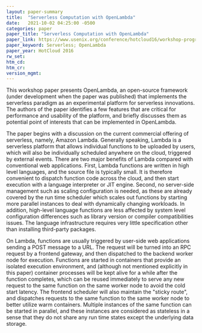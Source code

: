 ```yaml
---
layout: paper-summary
title:  "Serverless Computation with OpenLambda"
date:   2021-10-02 04:25:00 -0500
categories: paper
paper_title: "Serverless Computation with OpenLambda"
paper_link: https://www.usenix.org/conference/hotcloud16/workshop-program/presentation/hendrickson
paper_keyword: Serverless; OpenLambda
paper_year: HotCloud 2016
rw_set:
htm_cd:
htm_cr:
version_mgmt:
---
```


This workshop paper presents OpenLambda, an open-source framework (under development when the paper was published) 
that implements the serverless paradigm as an experimental platform for serverless innovations.
The authors of the paper identifies a few features that are critical for performance and usability of the platform, 
and briefly discusses them as potential point of interests that can be implemented in OpenLambda.

The paper begins with a discussion on the current commercial offering of serverless, namely, Amazon Lambda.
Generally speaking, Lambda is a serverless platform that allows individual functions to be uploaded by users, which
will also be individually scheduled anywhere on the cloud, triggered by external events. 
There are two major benefits of Lambda compared with conventional web applications. First, Lambda functions are 
written in high level languages, and the source file is typically small. It is therefore convenient to 
dispatch function code across the cloud, and then start execution with a language interpreter or JIT engine.
Second, no server-side management such as scaling configuration is needed, as these are already covered by the run 
time scheduler which scales out functions by starting more parallel instances to deal with dynamically changing 
workloads. In addition, high-level language functions are less affected by system level configuration differences 
such as library version or compiler compatibilities issues. The language infrastructure requires very little 
specification other than installing third-party packages. 

On Lambda, functions are usually triggered by user-side web applications sending a POST message to a URL.
The request will be turned into an RPC request by a frontend gateway, and then dispatched to the backend worker
node for execution. Functions are started in containers that provide an isolated execution environment, and 
(although not mentioned explicitly in this paper) container processes will be kept alive for a while after the function
completes, which can be reused immediately to serve any new request to the same function on the same worker node 
to avoid the cold start latency. 
The frontend scheduler will also maintain the "sticky route", and dispatches requests to the same function to the 
same worker node to better utilize warm containers.
Multiple instances of the same function can be started in parallel, and these instances are considered as stateless
in a sense that they do not share any run time states except the underlying data storage.

